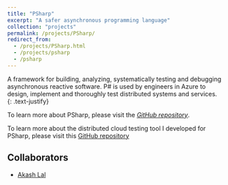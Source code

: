 ```yaml
---
title: "PSharp"
excerpt: "A safer asynchronous programming language"
collection: "projects"
permalink: /projects/PSharp/
redirect_from:
  - /projects/PSharp.html
  - /projects/psharp
  - /psharp
---
```


A framework for building, analyzing, systematically testing and debugging asynchronous reactive software. P# is used by engineers in Azure to design, implement and thoroughly test distributed systems and services.  
{: .text-justify}

To learn more about PSharp, please visit the [*GitHub repository*](https://github.com/p-org/PSharp).  

To learn more about the distributed cloud testing tool I developed for PSharp, please visit this [GitHub repository](https://github.com/p-org/PSharpBatchTesting/)

Collaborators
---
* [Akash Lal](https://www.microsoft.com/en-us/research/people/akashl/)